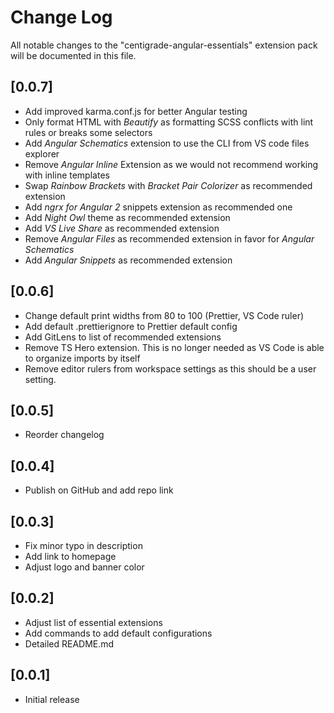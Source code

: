 # Change Log

All notable changes to the "centigrade-angular-essentials" extension pack will be documented in this file.

## [0.0.7]

- Add improved karma.conf.js for better Angular testing
- Only format HTML with _Beautify_ as formatting SCSS conflicts with lint rules or breaks some selectors
- Add _Angular Schematics_ extension to use the CLI from VS code files explorer
- Remove _Angular Inline_ Extension as we would not recommend working with inline templates
- Swap _Rainbow Brackets_ with _Bracket Pair Colorizer_ as recommended extension
- Add _ngrx for Angular 2_ snippets extension as recommended one
- Add _Night Owl_ theme as recommended extension
- Add _VS Live Share_ as recommended extension
- Remove _Angular Files_ as recommended extension in favor for _Angular Schematics_
- Add _Angular Snippets_ as recommended extension

## [0.0.6]

- Change default print widths from 80 to 100 (Prettier, VS Code ruler)
- Add default .prettierignore to Prettier default config
- Add GitLens to list of recommended extensions
- Remove TS Hero extension. This is no longer needed as VS Code is able to organize imports by itself
- Remove editor rulers from workspace settings as this should be a user setting.

## [0.0.5]

- Reorder changelog

## [0.0.4]

- Publish on GitHub and add repo link

## [0.0.3]

- Fix minor typo in description
- Add link to homepage
- Adjust logo and banner color

## [0.0.2]

- Adjust list of essential extensions
- Add commands to add default configurations
- Detailed README.md

## [0.0.1]

- Initial release
